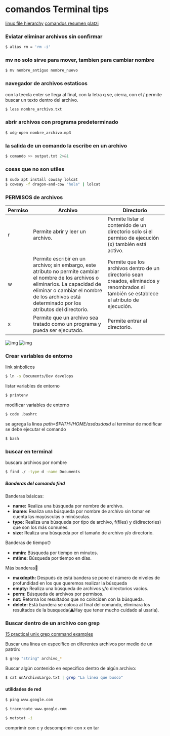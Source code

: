 # comandos Terminal tips

[linux file hierarchy](https://www.geeksforgeeks.org/linux-file-hierarchy-structure/)
[comandos resumen platzi](https://static.platzi.com/media/public/uploads/command-line-cheat-sheet_f2552bde-3bb0-4b1c-a1a7-dbd40095fa4f.pdf)

### Eviatar eliminar archivos sin confirmar
```bash
$ alias rm = 'rm -i'
```

### mv no solo sirve para mover, tambien para cambiar nombre
```bash
$ mv nombre_antiguo nombre_nuevo
```
### navegador de archivos estaticos
con la teecla enter se llega al final, con la letra q se, cierra, con el / permite buscar un texto dentro del archivo. 
```bash
$ less nombre_archivo.txt
```
### abrir archivos con programa predeterminado
```bash
$ xdg-open nombre_archivo.mp3
```
### la salida de un comando la escribe en un archivo
```bash
$ comando >> output.txt 2>&1
```
### cosas que no son utiles

```bash
$ sudo apt install cowsay lolcat
$ cowsay -f dragon-and-cow "hola" | lolcat
```

### PERMISOS de archivos
| Permiso | Archivo                                                                                                                                                                                                                                | Directorio                                                                                                                                |
|---------|----------------------------------------------------------------------------------------------------------------------------------------------------------------------------------------------------------------------------------------|-------------------------------------------------------------------------------------------------------------------------------------------|
| r       | Permite abrir y leer un archivo.                                                                                                                                                                                                       | Permite listar el contenido de un directorio solo si el permiso de ejecución (x) también está activo.                                     |
| w       | Permite escribir en un archivo; sin embargo, este atributo no permite cambiar el nombre de los archivos o eliminarlos. La capacidad de eliminar o cambiar el nombre de los archivos está determinado por los atributos del directorio. | Permite que los archivos dentro de un directorio sean creados, eliminados y renombrados si también se establece el atributo de ejecución. |
| x       | Permite que un archivo sea tratado como un  programa y pueda ser ejecutado.                                                                                                                                                            | Permite entrar al directorio.                                                                                                             |

![img](https://static.platzi.com/media/user_upload/1-0e5c063a-3fba-42a8-84cc-a2bf6687206b.jpg)
![img](https://xunilinux.files.wordpress.com/2016/02/3.jpg)

### Crear variables de entorno
link sinbolicos
```bash
$ ln -s Documents/Dev develops
```

listar variables de entorno
```bash
$ printenv
```
modificar variables de entorno
```bash
$ code .bashrc
```
se agrega la linea *path=$PATH:/HOME/asdasdasd*
al terminar de modificar se debe ejecutar el comando

```bash
$ bash
```

### buscar en terminal
buscaro archivos por nombre

```bash
$ find ./ -type d -name Documents
```
##### Banderas del comando find
Banderas básicas:

- **name:** Realiza una búsqueda por nombre de archivo.
- **iname:** Realiza una búsqueda por nombre de archivo sin tomar en cuenta las mayúsculas o minúsculas.
- **type:** Realiza una búsqueda por tipo de archivo, f(files) y d(directories) que son los más comunes.
- **size:** Realiza una búsqueda por el tamaño de archivo y/o directorio.

Banderas de tiempo⏰

- **mmin:** Búsqueda por tiempo en minutos.
- **mtime:** Búsqueda por tiempo en días.
  
Más banderas👀

- **maxdepth:** Después de está bandera se pone el número de niveles de profundidad en los que queremos realizar la búsqueda
- **empty:** Realiza una búsqueda de archivos y/o directorios vacíos.
- **perm:** Búsqueda de archivos por permisos.
- **not:** Retorna los resultados que no coinciden con la búsqueda.
- **delete:** Está bandera se coloca al final del comando, eliminara los resultados de la busqueda(⚠️Hay que tener mucho cuidado al usarla).


### Buscar dentro de un archivo con grep

[15 practical unix grep command examples](https://www.thegeekstuff.com/2009/03/15-practical-unix-grep-command-examples/)

Buscar una línea en específico en diferentes archivos por medio de un patrón:
```bash
$ grep "string" archivo_*
```
Buscar algún contenido en específico dentro de algún archivo:
```bash
$ cat unArchivoLargo.txt | grep "La línea que busco"
```
#### utilidades de red

```bash
$ ping www.google.com
```
```bash
$ traceroute www.google.com
```
```bash
$ netstat -i 
```

comprimir con c y descomprimir con x en tar




